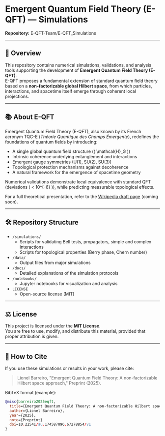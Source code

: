 # Emergent Quantum Field Theory (E-QFT) — Simulations
**Repository:** E-QFT-Team/E-QFT_Simulations

---

## 🌌 Overview

This repository contains numerical simulations, validations, and analysis tools supporting the development of **Emergent Quantum Field Theory (E-QFT)**.  
E-QFT proposes a fundamental extension of standard quantum field theory based on a **non-factorizable global Hilbert space**, from which particles, interactions, and spacetime itself emerge through coherent local projections.

---

## 📚 About E-QFT

Emergent Quantum Field Theory (E-QFT), also known by its French acronym TQC-E (*Théorie Quantique des Champs Émergente*), redefines the foundations of quantum fields by introducing:
- A single global quantum field structure (\( \mathcal{H}_G \))
- Intrinsic coherence underlying entanglement and interactions
- Emergent gauge symmetries (U(1), SU(2), SU(3))
- Topological protection mechanisms against decoherence
- A natural framework for the emergence of spacetime geometry

Numerical validations demonstrate local equivalence with standard QFT (deviations \( < 10^{-6} \)), while predicting measurable topological effects.

For a full theoretical presentation, refer to the [Wikipedia draft page](https://en.wikipedia.org/wiki/Draft:Emergent_Quantum_Field_Theory) (coming soon).

---

## 🛠️ Repository Structure

- `/simulations/`
  - Scripts for validating Bell tests, propagators, simple and complex interactions
  - Scripts for topological properties (Berry phase, Chern number)
- `/data/`
  - Output files from major simulations
- `/docs/`
  - Detailed explanations of the simulation protocols
- `/notebooks/`
  - Jupyter notebooks for visualization and analysis
- `LICENSE`
  - Open-source license (MIT)

---

## ⚖️ License

This project is licensed under the **MIT License**.  
You are free to use, modify, and distribute this material, provided that proper attribution is given.

---

## 📖 How to Cite

If you use these simulations or results in your work, please cite:

> Lionel Barreiro, "Emergent Quantum Field Theory: A non-factorizable Hilbert space approach," Preprint (2025).

BibTeX format (example):

```bibtex
@misc{barreiro2025eqft,
  title={Emergent Quantum Field Theory: A non-factorizable Hilbert space approach},
  author={Lionel Barreiro},
  year={2025},
  note={Preprint}
  doi=10.22541/au.174587096.67278854/v1
}
